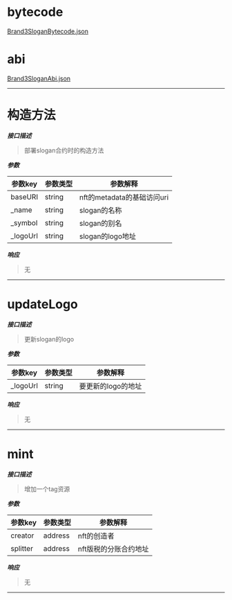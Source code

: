 # bytecode

[Brand3SloganBytecode.json](Brand3SloganBytecode.json)

# abi
[Brand3SloganAbi.json](Brand3SloganAbi.json)

---

# 构造方法

***接口描述***
> 部署slogan合约时的构造方法

***参数***

| 参数key    | 参数类型   | 参数解释                 |
|----------|--------|----------------------|
| baseURI  | string | nft的metadata的基础访问uri |
| _name    | string | slogan的名称            |
| _symbol  | string | slogan的别名            |
| _logoUrl | string | slogan的logo地址        |

***响应***
> 无
---

# updateLogo

***接口描述***
> 更新slogan的logo

***参数***

| 参数key    | 参数类型   | 参数解释        |
|----------|--------|-------------|
| _logoUrl | string | 要更新的logo的地址 |

***响应***
> 无
---

# mint

***接口描述***
> 增加一个tag资源

***参数***

| 参数key    | 参数类型    | 参数解释         |
|----------|---------|--------------|
| creator  | address | nft的创造者      |
| splitter | address | nft版税的分账合约地址 |

***响应***
> 无
---